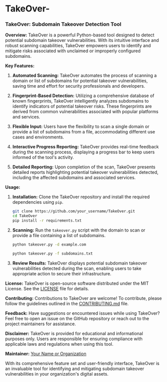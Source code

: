 # TakeOver-
### TakeOver: Subdomain Takeover Detection Tool

**Overview:**
TakeOver is a powerful Python-based tool designed to detect potential subdomain takeover vulnerabilities. With its intuitive interface and robust scanning capabilities, TakeOver empowers users to identify and mitigate risks associated with unclaimed or improperly configured subdomains.

**Key Features:**
1. **Automated Scanning:** TakeOver automates the process of scanning a domain or list of subdomains for potential takeover vulnerabilities, saving time and effort for security professionals and developers.
  
2. **Fingerprint-Based Detection:** Utilizing a comprehensive database of known fingerprints, TakeOver intelligently analyzes subdomains to identify indicators of potential takeover risks. These fingerprints are derived from common vulnerabilities associated with popular platforms and services.
  
3. **Flexible Input:** Users have the flexibility to scan a single domain or provide a list of subdomains from a file, accommodating different use cases and environments.
  
4. **Interactive Progress Reporting:** TakeOver provides real-time feedback during the scanning process, displaying a progress bar to keep users informed of the tool's activity.
  
5. **Detailed Reporting:** Upon completion of the scan, TakeOver presents detailed reports highlighting potential takeover vulnerabilities detected, including the affected subdomains and associated services.

**Usage:**
1. **Installation:** Clone the TakeOver repository and install the required dependencies using `pip`.
   
   ```sh
   git clone https://github.com/your_username/TakeOver.git
   cd TakeOver
   pip install -r requirements.txt
   ```

2. **Scanning:** Run the `takeover.py` script with the domain to scan or provide a file containing a list of subdomains.

   ```sh
   python takeover.py -d example.com
   ```
   
   ```sh
   python takeover.py -f subdomains.txt
   ```

3. **Review Results:** TakeOver displays potential subdomain takeover vulnerabilities detected during the scan, enabling users to take appropriate action to secure their infrastructure.

**License:**
TakeOver is open-source software distributed under the MIT License. See the [LICENSE](LICENSE) file for details.

**Contributing:**
Contributions to TakeOver are welcome! To contribute, please follow the guidelines outlined in the [CONTRIBUTING.md](CONTRIBUTING.md) file.

**Feedback:**
Have suggestions or encountered issues while using TakeOver? Feel free to open an issue on the GitHub repository or reach out to the project maintainers for assistance.

**Disclaimer:**
TakeOver is provided for educational and informational purposes only. Users are responsible for ensuring compliance with applicable laws and regulations when using this tool.

**Maintainer:**
[Your Name or Organization](https://github.com/your_username)

With its comprehensive feature set and user-friendly interface, TakeOver is an invaluable tool for identifying and mitigating subdomain takeover vulnerabilities in your organization's digital assets.
